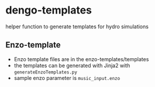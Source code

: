 # dengo-templates
helper function to generate templates for hydro simulations

## Enzo-template
- Enzo template files are in the enzo-templates/templates
- the templates can be generated with Jinja2 with `generateEnzoTemplates.py`
- sample enzo parameter is `music_input.enzo`
